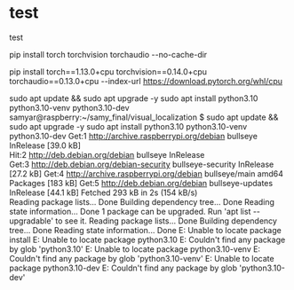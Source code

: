 # test
test


pip install torch torchvision torchaudio --no-cache-dir

pip install torch==1.13.0+cpu torchvision==0.14.0+cpu torchaudio==0.13.0+cpu --index-url https://download.pytorch.org/whl/cpu

sudo apt update && sudo apt upgrade -y
sudo apt install python3.10 python3.10-venv python3.10-dev
samyar@raspberry:~/samy_final/visual_localization $ sudo apt update && sudo apt upgrade -y sudo apt install python3.10 python3.10-venv python3.10-dev
Get:1 http://archive.raspberrypi.org/debian bullseye InRelease [39.0 kB]           
Hit:2 http://deb.debian.org/debian bullseye InRelease                        
Get:3 http://deb.debian.org/debian-security bullseye-security InRelease [27.2 kB]
Get:4 http://archive.raspberrypi.org/debian bullseye/main amd64 Packages [183 kB]
Get:5 http://deb.debian.org/debian bullseye-updates InRelease [44.1 kB]
Fetched 293 kB in 2s (154 kB/s)    
Reading package lists... Done
Building dependency tree... Done
Reading state information... Done
1 package can be upgraded. Run 'apt list --upgradable' to see it.
Reading package lists... Done
Building dependency tree... Done
Reading state information... Done
E: Unable to locate package install
E: Unable to locate package python3.10
E: Couldn't find any package by glob 'python3.10'
E: Unable to locate package python3.10-venv
E: Couldn't find any package by glob 'python3.10-venv'
E: Unable to locate package python3.10-dev
E: Couldn't find any package by glob 'python3.10-dev'

